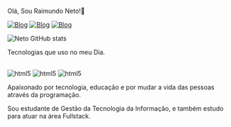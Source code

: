 Olá, Sou Raimundo Neto!💪

[![Blog](https://img.shields.io/badge/LinkedIn-0077B5?style=for-the-badge&logo=linkedin&logoColor=white)](https://www.linkedin.com/in/raimundo-neto-a1a16b149/)
[![Blog](https://img.shields.io/badge/Twitter-1DA1F2?style=for-the-badge&logo=twitter&logoColor=white)](https://twitter.com/rsantosneto_)
[![Blog](https://img.shields.io/badge/WhatsApp-25D366?style=for-the-badge&logo=whatsapp&logoColor=white)](https://api.whatsapp.com/send?phone=5599985414074&text=Ol%C3%A1%2C%20Sou%20Raimundo%20Neto%2C%20em%20que%20posso%20ajudar%3F)

![Neto GitHub stats](https://github-readme-stats.vercel.app/api?username=DevNetoSantos&show_icons=true&theme=highcontrast)

Tecnologias que uso no meu Dia.

<div style="display: inline-block"><br/>
    <img aling="center" src="https://img.shields.io/badge/HTML-239120?style=for-the-badge&logo=html5&logoColor=white" alt="html5">
    <img aling="center" src="https://img.shields.io/badge/CSS-239120?&style=for-the-badge&logo=css3&logoColor=white" alt="html5">
    <img aling="center" src="https://img.shields.io/badge/JavaScript-F7DF1E?style=for-the-badge&logo=javascript&logoColor=black"alt="html5"
</div><br/>
  
  Apaixonado por tecnologia, educação e por mudar a vida das pessoas através da programação.
  
  Sou estudante de Gestão da Tecnologia da Informação, e também estudo para atuar na área Fullstack.

